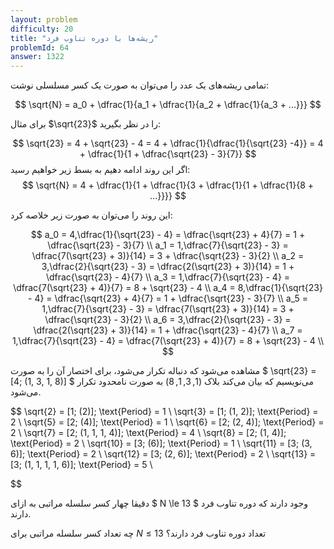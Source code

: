 ```yaml
---
layout: problem
difficulty: 20
title: "ریشه‌ها با دوره تناوب فرد"
problemId: 64
answer: 1322
---
```


تمامی ریشه‌های یک عدد را می‌توان به صورت یک کسر مسلسلی نوشت:

$$
\sqrt{N} = a_0 + \dfrac{1}{a_1 + \dfrac{1}{a_2 + \dfrac{1}{a_3 + ...}}}
$$

برای مثال $\sqrt{23}$ را در نظر بگیرید:

$$
\sqrt{23} = 4 + \sqrt{23} - 4 = 4 + \dfrac{1}{\dfrac{1}{\sqrt{23} -4}} = 4 + \dfrac{1}{1 + \dfrac{\sqrt{23} - 3}{7}} 
$$
اگر این روند ادامه دهیم به بسط زیر خواهیم رسید:
$$
\sqrt{N} = 4 + \dfrac{1}{1 + \dfrac{1}{3 + \dfrac{1}{1 + \dfrac{1}{8 + ...}}}}
$$

این روند را می‌توان به صورت زیر خلاصه کرد:

$$
a_0 = 4,\dfrac{1}{\sqrt{23} - 4} = \dfrac{\sqrt{23} + 4}{7} = 1 + \dfrac{\sqrt{23} - 3}{7} \\
a_1 = 1,\dfrac{7}{\sqrt{23} - 3} = \dfrac{7(\sqrt{23} + 3)}{14} = 3 + \dfrac{\sqrt{23} - 3}{2} \\
a_2 = 3,\dfrac{2}{\sqrt{23} - 3} = \dfrac{2(\sqrt{23} + 3)}{14} = 1 + \dfrac{\sqrt{23} - 4}{7} \\
a_3 = 1,\dfrac{7}{\sqrt{23} - 4} = \dfrac{7(\sqrt{23} + 4)}{7} = 8 + \sqrt{23} - 4 \\
a_4 = 8,\dfrac{1}{\sqrt{23} - 4} = \dfrac{\sqrt{23} + 4}{7} = 1 + \dfrac{\sqrt{23} - 3}{7} \\
a_5 = 1,\dfrac{7}{\sqrt{23} - 3} = \dfrac{7(\sqrt{23} + 3)}{14} = 3 + \dfrac{\sqrt{23} - 3}{2} \\
a_6 = 3,\dfrac{2}{\sqrt{23} - 3} = \dfrac{2(\sqrt{23} + 3)}{14} = 1 + \dfrac{\sqrt{23} - 4}{7} \\
a_7 = 1,\dfrac{7}{\sqrt{23} - 4} = \dfrac{7(\sqrt{23} + 4)}{7} = 8 + \sqrt{23} - 4 \\
$$

مشاهده می‌شود که دنباله تکرار می‌شود، برای اختصار آن را به صورت $ \sqrt{23} = [4; (1, 3, 1, 8)] $ ‌می‌نویسیم که بیان می‌کند بلاک $(1, 3, 1, 8)$ به صورت نامحدود تکرار می‌شود.

$$
\sqrt{2} = [1; (2)]; \text{Period} = 1 \\
\sqrt{3} = [1; (1, 2)]; \text{Period} = 2 \\
\sqrt{5} = [2; (4)]; \text{Period} = 1 \\
\sqrt{6} = [2; (2, 4)]; \text{Period} = 2 \\
\sqrt{7} = [2; (1, 1, 1, 4)]; \text{Period} = 4 \\
\sqrt{8} = [2; (1, 4)]; \text{Period} = 2 \\
\sqrt{10} = [3; (6)]; \text{Period} = 1 \\
\sqrt{11} = [3; (3, 6)]; \text{Period} = 2 \\
\sqrt{12} = [3; (2, 6)]; \text{Period} = 2 \\
\sqrt{13} = [3; (1, 1, 1, 1, 6)]; \text{Period} = 5 \\

$$

دقیقا چهار کسر سلسله مراتبی به ازای $ N \le 13 $ وجود دارند که دوره تناوب فرد دارند.

چه تعداد کسر سلسله مراتبی برای $N \le 13$ تعداد دوره تناوب فرد دارند؟
